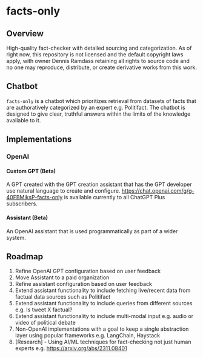 # facts-only
## Overview
High-quality fact-checker with detailed sourcing and categorization. As of right now, this repository is not licensed and the default copyright laws apply, with owner Dennis Ramdass retaining all rights to source code and no one may reproduce, distribute, or create derivative works from this work.

## Chatbot
`facts-only` is a chatbot which prioritizes retrieval from datasets of facts that are authoratively categorized by an expert e.g. Politifact. The chatbot is designed to give clear, truthful answers within the limits of the knowledge available to it.

## Implementations

### OpenAI
#### Custom GPT (Beta)
A GPT created with the GPT creation assistant that has the GPT developer use natural language to create and configure. https://chat.openai.com/g/g-40FBMiksP-facts-only is available currently to all ChatGPT Plus subscribers.
#### Assistant (Beta)
An OpenAI assistant that is used programmatically as part of a wider system.

## Roadmap
1. Refine OpenAI GPT configuration based on user feedback
2. Move Assistant to a paid organization
3. Refine assistant configuration based on user feedback
4. Extend assistant functionality to include fetching live/recent data from factual data sources such as Politifact
5. Extend assistant functionality to include queries from different sources e.g. Is tweet X factual?
6. Extend assistant functionality to include multi-modal input e.g. audio or video of political debate
7. Non-OpenAI implementations with a goal to keep a single abstraction layer using popular frameworks e.g. LangChain, Haystack
8. [Research] - Using AI/ML techniques for fact-checking not just human experts e.g. https://arxiv.org/abs/2311.08401
